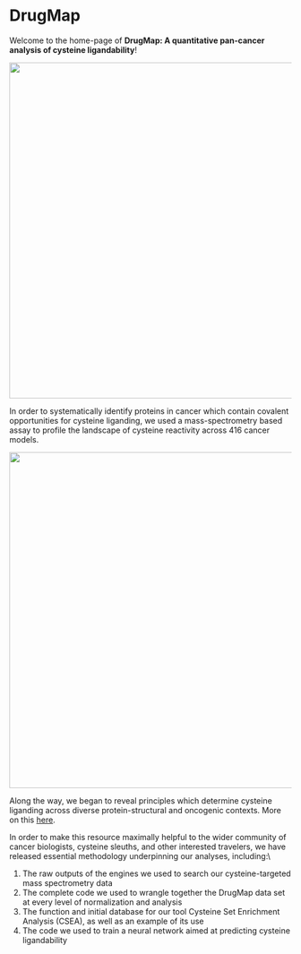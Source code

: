 # DrugMap

Welcome to the home-page of **DrugMap: A quantitative pan-cancer analysis of cysteine ligandability**!  


<p align="center">
  <img src="https://github.com/bplab-compbio/DrugMap/blob/main/src/images/circos.png" width="700" height="600">
</p>

In order to systematically identify proteins in cancer which contain covalent opportunities for cysteine liganding, we used a mass-spectrometry based assay to profile the landscape of cysteine reactivity across 416 cancer models. 

<p align="center">
  <img src="https://github.com/bplab-compbio/DrugMap/blob/main/src/images/cysteine.architecture.png"  width="600" height="600">
</p>

Along the way, we began to reveal principles which determine cysteine liganding across diverse protein-structural and oncogenic contexts. More on this [here](https://www.cell.com/cell/abstract/S0092-8674(24)00318-0#secsectitle0020).

In order to make this resource maximally helpful to the wider community of cancer biologists, cysteine sleuths, and other interested travelers, we have released essential methodology underpinning our analyses, including:\

1. The raw outputs of the engines we used to search our cysteine-targeted mass spectrometry data
2. The complete code we used to wrangle together the DrugMap data set at every level of normalization and analysis
3. The function and initial database for our tool Cysteine Set Enrichment Analysis (CSEA), as well as an example of its use
4. The code we used to train a neural network aimed at predicting cysteine ligandability
